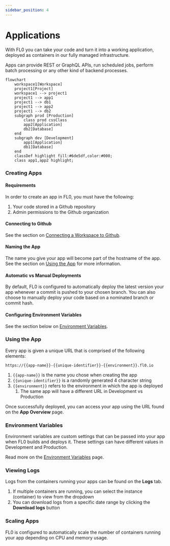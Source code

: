 ```yaml
---
sidebar_position: 4
---
```


# Applications

With FL0 you can take your code and turn it into a working application, deployed as containers in our fully managed infrastructure.

Apps can provide REST or GraphQL APIs, run scheduled jobs, perform batch processing or any other kind of backend processes.

```mermaid
flowchart
    workspace1[Workspace]
    project1[Project]
    workspace1 --> project1
    project1 --> app1
    project1 --> db1
    project1 --> app2
    project1 --> db2
    subgraph prod [Production]
        class prod cssClass
        app2[Application]
        db2[Database]
    end
    subgraph dev [Development]
        app1[Application]
        db1[Database]
    end
    classDef highlight fill:#6de5df,color:#000;
    class app1,app2 highlight;
```

### Creating Apps

#### Requirements

In order to create an app in FL0, you must have the following:

1. Your code stored in a Github repository
2. Admin permissions to the Github organization

#### Connecting to Github

See the section on [Connecting a Workspace to Github](/docs/platform/workspaces.md#connecting-a-workspace-to-github).

#### Naming the App

The name you give your app will become part of the hostname of the app. See the section on [Using the App](#using-the-app) for more information.

#### Automatic vs Manual Deployments

By default, FL0 is configured to automatically deploy the latest version your app whenever a commit is pushed to your chosen branch. You can also choose to manually deploy your code based on a nominated branch or commit hash.

#### Configuring Environment Variables

See the section below on [Environment Variables](#environment-variables).

### Using the App

Every app is given a unique URL that is comprised of the following elements:

```
https://{{app-name}}-{{unique-identifier}}-{{environment}}.fl0.io
```

1. `{{app-name}}` is the name you chose when creating the app
2. `{{unique-identifier}}` is a randomly generated 4 character string
3. `{{environment}}` refers to the environment in which the app is deployed
   1. The same app will have a different URL in Development vs Production

Once successfully deployed, you can access your app using the URL found on the **App Overview** page.

### Environment Variables

Environment variables are custom settings that can be passed into your app when FL0 builds and deploys it. These settings can have different values in Development and Production.

Read more on the [Environment Variables](./environment-variables.md) page.

### Viewing Logs

Logs from the containers running your apps can be found on the **Logs** tab.

1. If multiple containers are running, you can select the instance (container) to view from the dropdown
2. You can download logs from a specific date range by clicking the **Download logs** button

### Scaling Apps

FL0 is configured to automatically scale the number of containers running your app depending on CPU and memory usage.

###
